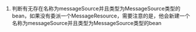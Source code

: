 1. 判断有无存在名称为messageSource并且类型为MessageSource类型的bean，如果没有委派一个MessageResource，需要注意的是，他会新建一个名称为messageSource并且类型为MessageSource类型的bean